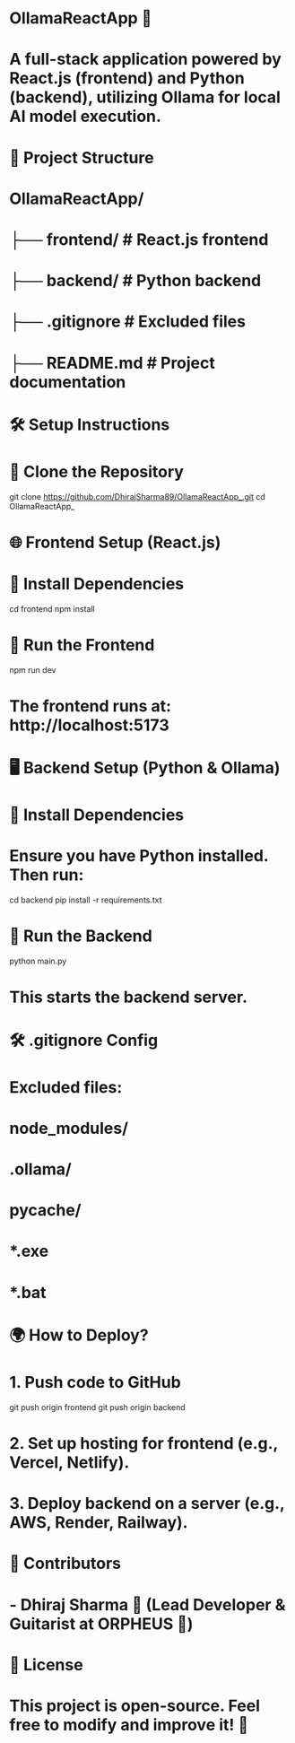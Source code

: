 # OllamaReactApp 🚀  

# A full-stack application powered by React.js (frontend) and Python (backend), utilizing Ollama for local AI model execution.

# 📂 Project Structure  
# OllamaReactApp/
# ├── frontend/     # React.js frontend
# ├── backend/      # Python backend
# ├── .gitignore    # Excluded files
# ├── README.md     # Project documentation

# 🛠️ Setup Instructions  

# 🔹 Clone the Repository  
git clone https://github.com/DhirajSharma89/OllamaReactApp_.git
cd OllamaReactApp_

# 🌐 Frontend Setup (React.js)
# 📌 Install Dependencies  
cd frontend
npm install

# 🚀 Run the Frontend  
npm run dev
# The frontend runs at: http://localhost:5173

# 🖥️ Backend Setup (Python & Ollama)
# 📌 Install Dependencies  
# Ensure you have Python installed. Then run:
cd backend
pip install -r requirements.txt

# 🚀 Run the Backend  
python main.py
# This starts the backend server.

# 🛠️ .gitignore Config
# Excluded files:
# node_modules/
# .ollama/
# __pycache__/
# *.exe
# *.bat

# 🌍 How to Deploy?  
# 1. Push code to GitHub  
git push origin frontend
git push origin backend

# 2. Set up hosting for frontend (e.g., Vercel, Netlify).  
# 3. Deploy backend on a server (e.g., AWS, Render, Railway).  

# 🤝 Contributors
# - Dhiraj Sharma 🎸 (Lead Developer & Guitarist at ORPHEUS 🤘)  

# 🐝 License  
# This project is open-source. Feel free to modify and improve it! 🚀  
